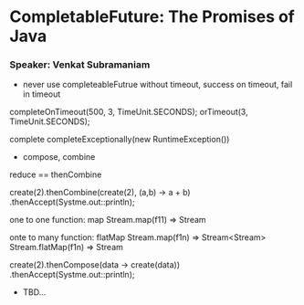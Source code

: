 # CompletableFuture: The Promises of Java

### Speaker: Venkat Subramaniam

* never use completeableFutrue without timeout, success on timeout, fail in timeout

completeOnTimeout(500, 3, TimeUnit.SECONDS);
orTimeout(3, TimeUnit.SECONDS);

complete
completeExceptionally(new RuntimeException())

* compose, combine

reduce == thenCombine

create(2).thenCombine(create(2), (a,b) -> a + b)
.thenAccept(Systme.out::println);

one to one function: map
Stream<T>.map(f11) => Stream<R>

onte to many function: flatMap
Stream<T>.map(f1n) => Stream<Stream<R>>
Stream<T>.flatMap(f1n) => Stream<R>

create(2).thenCompose(data -> create(data))
.thenAccept(Systme.out::println);

* TBD...